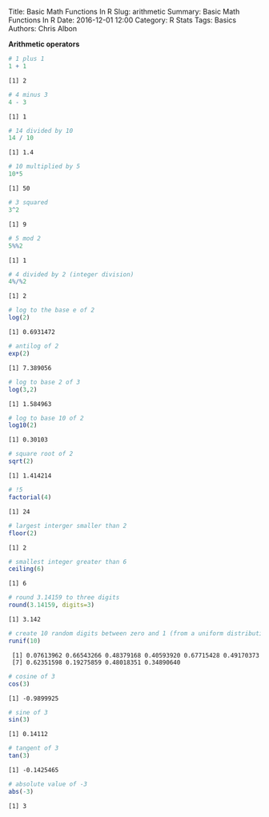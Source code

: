Title: Basic Math Functions In R
Slug: arithmetic
Summary: Basic Math Functions In R
Date: 2016-12-01 12:00
Category: R Stats
Tags: Basics
Authors: Chris Albon



**Arithmetic operators**


```R
# 1 plus 1
1 + 1
```




    [1] 2




```R
# 4 minus 3
4 - 3
```




    [1] 1




```R
# 14 divided by 10
14 / 10
```




    [1] 1.4




```R
# 10 multiplied by 5
10*5
```




    [1] 50




```R
# 3 squared
3^2
```




    [1] 9




```R
# 5 mod 2
5%%2
```




    [1] 1




```R
# 4 divided by 2 (integer division)
4%/%2
```




    [1] 2




```R
# log to the base e of 2
log(2)
```




    [1] 0.6931472




```R
# antilog of 2
exp(2)
```




    [1] 7.389056




```R
# log to base 2 of 3
log(3,2)
```




    [1] 1.584963




```R
# log to base 10 of 2
log10(2)
```




    [1] 0.30103




```R
# square root of 2
sqrt(2)
```




    [1] 1.414214




```R
# !5
factorial(4)
```




    [1] 24




```R
# largest interger smaller than 2
floor(2)
```




    [1] 2




```R
# smallest integer greater than 6
ceiling(6)
```




    [1] 6




```R
# round 3.14159 to three digits
round(3.14159, digits=3)
```




    [1] 3.142




```R
# create 10 random digits between zero and 1 (from a uniform distribution)
runif(10)
```




     [1] 0.07613962 0.66543266 0.48379168 0.40593920 0.67715428 0.49170373
     [7] 0.62351598 0.19275859 0.48018351 0.34890640




```R
# cosine of 3
cos(3)
```




    [1] -0.9899925




```R
# sine of 3
sin(3)
```




    [1] 0.14112




```R
# tangent of 3
tan(3)
```




    [1] -0.1425465




```R
# absolute value of -3
abs(-3)
```




    [1] 3

